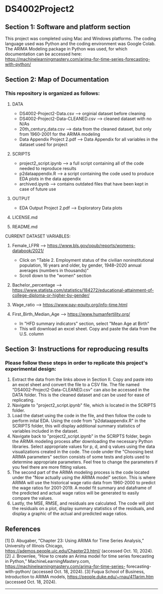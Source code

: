 # DS4002Project2

## Section 1: Software and platform section

This project was completed using Mac and Windows platforms. The coding language used was Python and the coding environment was Google Colab. The ARIMA Modeling package in Python was used, for which documentation can be accessed here: https://machinelearningmastery.com/arima-for-time-series-forecasting-with-python/

## Section 2: Map of Documentation
### This repository is organized as follows:
1. DATA
    - DS4002-Project2-Data.csv --> orginial dataset before cleaning
    - DS4002-Project2-Data-CLEANED.csv --> cleaned dataset with no N/As
    - 20th_century_data.csv --> data from the cleaned dataset, but only from 1960-2001 for the ARIMA modeling 
    - Data Appendix Project 2.pdf --> Data Appendix for all variables in the dataset used for project
      
2. SCRIPTS
    - project2_script.ipynb --> a full script containing all of the code needed to reproduce results
    - p2dataappendix.R --> a script containing the code used to produce EDA plots in the data appendix
    - archived.ipynb --> contains outdated files that have been kept in case of future use

3. OUTPUT
    - EDA Output Project 2.pdf --> Exploratory Data plots
      
4. LICENSE.md
5. README.md


CURRENT DATASET VARIABLES:

1. Female_LFPR --> https://www.bls.gov/opub/reports/womens-databook/2021/
     * Click on "Table 2. Employment status of the civilian noninstitutional population, 16 years and older, by gender, 1948–2020 annual averages (numbers in thousands)"
     * Scroll down to the "women" section
   
2. Bachelor_percentage --> https://www.statista.com/statistics/184272/educational-attainment-of-college-diploma-or-higher-by-gender/
   
3. Wage_ratio --> https://www.pay-equity.org/info-time.html

4. First_Birth_Median_Age --> https://www.humanfertility.org/
     * In "HFD summary indicators" section, select "Mean Age at Birth"
     * This will download an excel sheet. Copy and paste the data from the U.S. column
  
## Section 3: Instructions for reproducing results

### Please follow these steps in order to replicate this project's experimental design:

1. Extract the data from the links above in Section II. Copy and paste into an excel sheet and convert the file to a CSV file. The file named "DS4002-Project2-Data-CLEANED.csv" can also be accessed in the DATA folder. This is the cleaned dataset and can be used for ease of replicating.  
3. Navigate to "project2_script.ipynb" file, which is located in the SCRIPTS folder.
4. Load the datset using the code in the file, and then follow the code to perform inital EDA. Using the code from "p2dataappendix.R" in the SCRIPTS folder, this will display additional summary statistics of variables included in the dataset.
5. Navigate back to "project2_script.ipynb" in the SCRIPTS folder, begin the ARIMA modeling process after downloading the necessary Python libraries. Select appropriate values for p, d, and q values using the data visualizations created in the code. The code under the "Choosing best ARIMA parameters" section consists of some tests and plots used to determine appropriate parameters. Feel free to change the parameters if you feel there are more fitting values.
6. The second part of the ARIMA modeling process is the code located under the "Now actually using the ARIMA model" section. This is where ARIMA will use the historical wage ratio data from 1960-2000 to predict the wage ratios for 2001-2019. A model fit summary and dataframe of the predicted and actual wage ratios will be generated to easily compare the values. 
7. Lastly, the MSE, RMSE, and residuals are calculated. The code will plot the residuals on a plot, display summary statistics of the residuals, and display a graphic of the actual and predicted wage ratios.

## References
[1] 	D. Abugaber, “Chapter 23: Using ARIMA for Time Series Analysis,” University of Illinois Chicago, https://ademos.people.uic.edu/Chapter23.html/ (accessed Oct. 10, 2024).
[2] 	J. Brownlee, “How to create an Arima model for time series forecasting in Python,” MachineLearningMastery.com, https://machinelearningmastery.com/arima-for-time-series-        forecasting-with-python/ (accessed Oct. 18, 2024).
[3]	Fuqua School of Business, Introduction to ARIMA models, https://people.duke.edu/~rnau/411arim.htm (accessed Oct. 18, 2024). 



--------------------------------------------------------------------------------------------------------------------------------------

